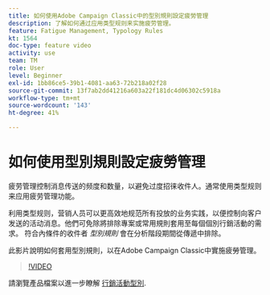 ```yaml
---
title: 如何使用Adobe Campaign Classic中的型別規則設定疲勞管理
description: 了解如何通过应用类型规则来实施疲劳管理。
feature: Fatigue Management, Typology Rules
kt: 1564
doc-type: feature video
activity: use
team: TM
role: User
level: Beginner
exl-id: 1bb86ce5-39b1-4081-aa63-72b218a02f28
source-git-commit: 13f7ab2dd41216a603a22f181dc4d06302c5918a
workflow-type: tm+mt
source-wordcount: '143'
ht-degree: 41%

---
```


# 如何使用型別規則設定疲勞管理

疲劳管理控制消息传送的频度和数量，以避免过度招徕收件人。通常使用类型规则来应用疲劳管理功能。

利用类型规则，营销人员可以更高效地规范所有投放的业务实践，以便控制向客户发送的活动消息。他們可免除將排除專案或常用規則套用至每個個別行銷活動的需求。 符合內條件的收件者 *型別規則* 會在分析階段期間從傳遞中排除。

此影片說明如何套用型別規則，以在Adobe Campaign Classic中實施疲勞管理。

>[!VIDEO](https://video.tv.adobe.com/v/25090?quality=12&learn=on)

請瀏覽產品檔案以進一步瞭解 [行銷活動型別](https://experienceleague.adobe.com/docs/campaign-classic/using/orchestrating-campaigns/campaign-optimization/about-campaign-typologies.html?lang=zh-Hans).
